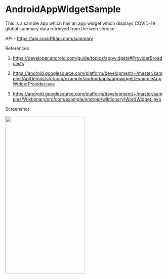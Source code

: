# AndroidAppWidgetSample
This is a sample app which has an app widget which displays COVID-19 global summary data retrieved from the web service

API - https://api.covid19api.com/summary 

References

1. https://developer.android.com/guide/topics/appwidgets#ProviderBroadcasts

2. https://android.googlesource.com/platform/development/+/master/samples/ApiDemos/src/com/example/android/apis/appwidget/ExampleAppWidgetProvider.java

3. https://android.googlesource.com/platform/development/+/master/samples/Wiktionary/src/com/example/android/wiktionary/WordWidget.java

Screenshot

<img src="https://user-images.githubusercontent.com/40466166/103525302-fc558c00-4ea4-11eb-9159-93e7fbbfeefa.png" width="250" height="500"/>
